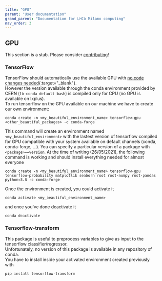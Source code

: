 ```yaml
---
title: "GPU"
parent: "User documentation"
grand_parent: "Documentation for LHCb Milano computing"
nav_order: 3
---
```


## GPU

This section is a stub. Please consider [contributing](https://github.com/LHCb-Milano/LHCb-MI-Computing)!

### TensorFlow

TensorFlow should automatically use the available GPU with [no code changes needed](https://www.tensorflow.org/guide/gpu){:target="_blank"}.  
However the version available through the conda environment provided by CERN (`lb-conda default bash`) is compiled only for CPU (no GPU is available on lxplus).  
To run tensorflow on the GPU available on our machine we have to create our own environment:
```
conda create -n <my_beautiful_environment_name> tensorflow-gpu <other_beautiful_packages> -c conda-forge
```
This command will create an environment named `<my_beautiful_environment>` with the lastest version of tensorflow compiled for GPU compatible with your system available on default channels (conda, conda-forge, ...). You can specify a particular version of a package with `<package>==version`.
At the time of writing (26/05/2021), the following command is working and should install everything needed for almost everyone
```
conda create -n <my_beautiful_environment_name> tensorflow-gpu tensorflow-probability matplotlib seaborn root root-numpy root-pandas python=3.8 -c conda-forge
```
Once the environment is created, you could activate it
```
conda activate <my_beautiful_environment_name>
```
and once you've done deactivate it
```
conda deactivate
```

### Tensorflow-transform

This package is useful to preprocess variables to give as input to the tensorflow classifier/regressor.  
Unfortunately, no version of this package is available in any repository of conda.  
You have to install inside your activated environment created previously with
```
pip install tensorflow-transform
```
